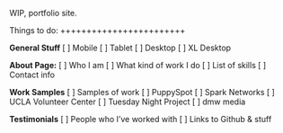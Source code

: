 WIP, portfolio site.

Things to do:
++++++++++++++++++++++++

**General Stuff**
[ ] Mobile
[ ] Tablet
[ ] Desktop
[ ] XL Desktop

**About Page:** 
[ ] Who I am
[ ] What kind of work I do
[ ] List of skills
[ ] Contact info

**Work Samples**
[ ] Samples of work
  [ ] PuppySpot
  [ ] Spark Networks
  [ ] UCLA Volunteer Center
  [ ] Tuesday Night Project
  [ ] dmw media

**Testimonials**
[ ] People who I’ve worked with
[ ] Links to Github & stuff

